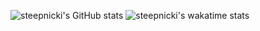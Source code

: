 ![steepnicki's GitHub stats](https://github-readme-stats.vercel.app/api?username=steepnicki&show_icons=true&theme=tokyonight&count_private=true&hide_title=true&border_color=2f373d)
![steepnicki's wakatime stats](https://github-readme-stats.vercel.app/api/wakatime?username=steepnicki&hide_title=true&langs_count=8&theme=tokyonight)

